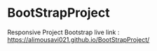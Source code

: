 # BootStrapProject
Responsive Project Bootstrap
live link : https://alimousavi021.github.io/BootStrapProject/
